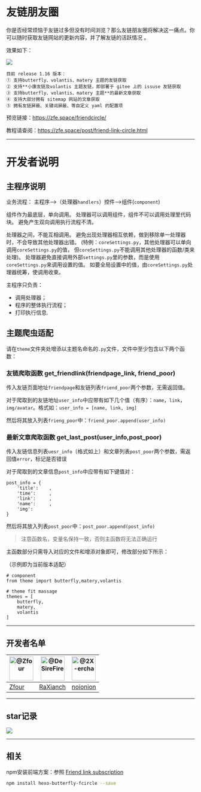 # 友链朋友圈

你是否经常烦恼于友链过多但没有时间浏览？那么友链朋友圈将解决这一痛点。你可以随时获取友链网站的更新内容，并了解友链的活跃情况 。

效果如下：

![](https://cdn.nlark.com/yuque/0/2021/png/8391485/1612877553087-3087b091-93ce-40fd-a49f-8baf0f0f49c4.png#align=left&display=inline&height=521&margin=%5Bobject%20Object%5D&name=image.png&originHeight=521&originWidth=386&size=161076&status=done&style=none&width=386)

```
目前 release 1.16 版本：
① 支持butterfly、volantis、matery 主题的友链获取
② 支持**小康友链及volantis 主题友链，即部署于 gitee 上的 issuse 友链获取
③ 支持butterfly、volantis、matery 主题**的最新文章获取
④ 支持大部分拥有 sitemap 网站的文章获取
⑤ 拥有友链屏蔽、关键词屏蔽、等自定义 yaml 的配置项        
```
预览链接：https://zfe.space/friendcircle/

教程请查阅：https://zfe.space/post/friend-link-circle.html

--------

# 开发者说明

## 主程序说明

业务流程：
主程序-->（处理器`handlers`）控件—->组件(`component`)

组件作为最底层，单向调用。
处理器可以调用组件，组件不可以调用处理里代码块。
避免产生双向调用执行流程不清。

处理器之间，不能互相调用。
避免出现处理器相互依赖，做到移除单一处理器时，不会导致其他处理器出错。
(特例：`coreSettings.py`，其他处理器可以单向调用`coreSettings.py`的值，
但`coreSettings.py`不能调用其他处理器的函数/类来处理)。
处理器避免直接调用外部`settings.py`里的参数，而是使用`coreSettings.py`来调用设置的值。
如要全局设置中的值，由`coreSettings.py`处理器统筹，使调用收束。

主程序只负责：
* 调用处理器；
* 程序的整体执行流程；
* 打印执行信息.

## 主题爬虫适配

请在`theme`文件夹处增添以主题名命名的`.py`文件，文件中至少包含以下两个函数：

### 友链爬取函数 get_friendlink(friendpage_link, friend_poor)

传入友链页面地址`friendpage`和友链列表`friend_poor`两个参数，无需返回值。

对于爬取到的友链地址`user_info`中应带有如下几个值（有序）：`name`，`link`，`img/avatar`。格式如：`user_info = [name, link, img]`

然后将其放入列表`frieng_poor`中：`friend_poor.append(user_info)`


### 最新文章爬取函数 get_last_post(user_info,post_poor)

传入友链信息列表`uesr_info`（格式如上）和文章列表`post_poor`两个参数，需返回值`error`，标记是否错误

对于爬取到的文章信息`post_info`中应带有如下键值对：

```PY
post_info = {
    'title':    , 
    'time':     ,
    'link':     ,
    'name':     ,
    'img':      
}
```

然后将其放入列表`post_poor`中：`post_poor.append(post_info)`

> 注意函数名，变量名保持一致，否则主函数将无法正确运行

主函数部分只需导入对应的文件和增添对象即可，修改部分如下所示：

（示例即为当前版本适配）

```PY
# component
from theme import butterfly,matery,volantis

# theme fit massage
themes = [
    butterfly,
    matery,
    volantis
]
```

--------

## 开发者名单

| <img class="d-block avatar-user" src="https://avatars.githubusercontent.com/u/19563906?s=64&amp;v=4" width="64" height="64" alt="@Zfour"> | <img class="d-block avatar-user" src="https://avatars.githubusercontent.com/u/18726905?s=64&amp;v=4" width="64" height="64" alt="@DeSireFire"> | <img class="d-block avatar-user" src="https://avatars.githubusercontent.com/u/72645310?s=64&amp;v=4" width="64" height="64" alt="@2X-ercha"> |
| ------------------------------------------------------------ | ------------------------------------------------------------ | ------------------------------------------------------------ |
| [Zfour](https://github.com/Zfour)                            | [RaXianch](https://github.com/DeSireFire)                    | [noionion](https://github.com/2X-ercha)                      |

--------

## star记录

![](https://starchart.cc/Rock-Candy-Tea/hexo-circle-of-friends.svg)

---------

## 相关

npm安装前端方案：参照 [Friend link subscription](https://akilar.top/posts/8480b91c/)

```BASH
npm install hexo-butterfly-fcircle --save
```




